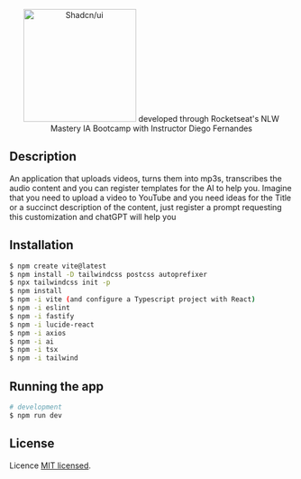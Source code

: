 <p align="center">
  <a href="http://nestjs.com/" target="blank"><img src="https://ui.shadcn.com" width="200" alt="Shadcn/ui" /></a>
  developed through Rocketseat's NLW Mastery IA Bootcamp with Instructor Diego Fernandes
</p>

  <p align="center"></p>
    <p align="center">

</p>
  <!--[![Backers on Open Collective](https://opencollective.com/nest/backers/badge.svg)](https://opencollective.com/nest#backer)
  [![Sponsors on Open Collective](https://opencollective.com/nest/sponsors/badge.svg)](https://opencollective.com/nest#sponsor)-->

## Description

An application that uploads videos, turns them into mp3s, transcribes the audio content and you can register templates for the AI to help you. Imagine that you need to upload a video to YouTube and you need ideas for the Title or a succinct description of the content, just register a prompt requesting this customization and chatGPT will help you

## Installation

```bash
$ npm create vite@latest
$ npm install -D tailwindcss postcss autoprefixer
$ npx tailwindcss init -p
$ npm install
$ npm -i vite (and configure a Typescript project with React)
$ npm -i eslint
$ npm -i fastify
$ npm -i lucide-react
$ npm -i axios
$ npm -i ai
$ npm -i tsx
$ npm -i tailwind


```

## Running the app

```bash
# development
$ npm run dev

```
## License

Licence [MIT licensed](LICENSE).
